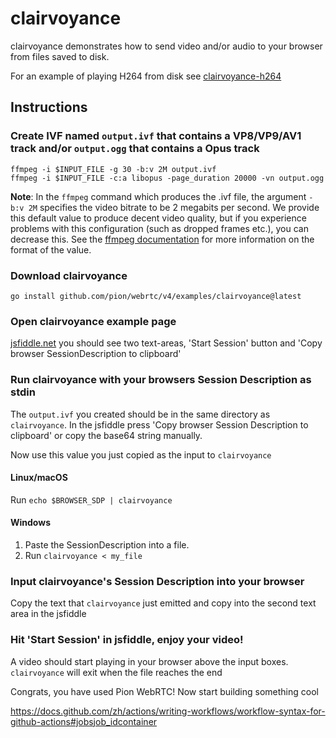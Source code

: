 # clairvoyance
clairvoyance demonstrates how to send video and/or audio to your browser from files saved to disk.

For an example of playing H264 from disk see [clairvoyance-h264](https://github.com/pion/example-webrtc-applications/tree/master/clairvoyance-h264)

## Instructions
### Create IVF named `output.ivf` that contains a VP8/VP9/AV1 track and/or `output.ogg` that contains a Opus track
```
ffmpeg -i $INPUT_FILE -g 30 -b:v 2M output.ivf
ffmpeg -i $INPUT_FILE -c:a libopus -page_duration 20000 -vn output.ogg
```

**Note**: In the `ffmpeg` command which produces the .ivf file, the argument `-b:v 2M` specifies the video bitrate to be 2 megabits per second. We provide this default value to produce decent video quality, but if you experience problems with this configuration (such as dropped frames etc.), you can decrease this. See the [ffmpeg documentation](https://ffmpeg.org/ffmpeg.html#Options) for more information on the format of the value.

### Download clairvoyance

```
go install github.com/pion/webrtc/v4/examples/clairvoyance@latest
```

### Open clairvoyance example page
[jsfiddle.net](https://jsfiddle.net/8kup9mvn/) you should see two text-areas, 'Start Session' button and 'Copy browser SessionDescription to clipboard'

### Run clairvoyance with your browsers Session Description as stdin
The `output.ivf` you created should be in the same directory as `clairvoyance`. In the jsfiddle press 'Copy browser Session Description to clipboard' or copy the base64 string manually.

Now use this value you just copied as the input to `clairvoyance`

#### Linux/macOS
Run `echo $BROWSER_SDP | clairvoyance`
#### Windows
1. Paste the SessionDescription into a file.
1. Run `clairvoyance < my_file`

### Input clairvoyance's Session Description into your browser
Copy the text that `clairvoyance` just emitted and copy into the second text area in the jsfiddle

### Hit 'Start Session' in jsfiddle, enjoy your video!
A video should start playing in your browser above the input boxes. `clairvoyance` will exit when the file reaches the end

Congrats, you have used Pion WebRTC! Now start building something cool

https://docs.github.com/zh/actions/writing-workflows/workflow-syntax-for-github-actions#jobsjob_idcontainer